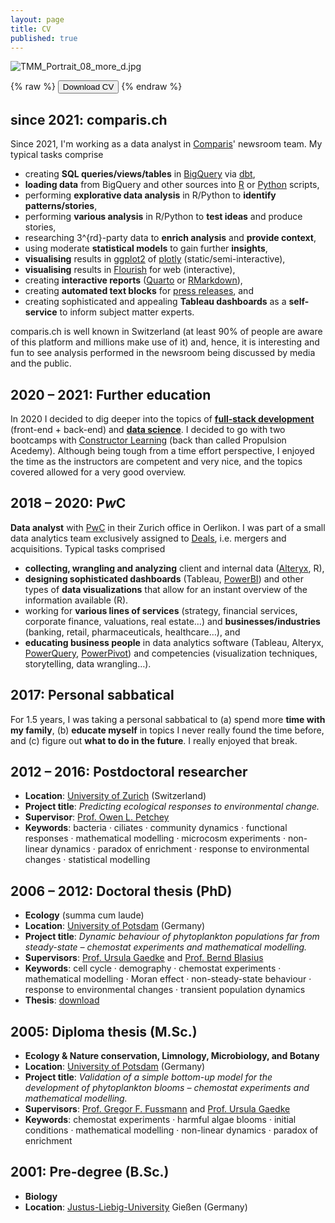 ```yaml
---
layout: page
title: CV
published: true
---
```

![TMM_Portrait_08_more_d.jpg]({{site.baseurl}}/img/TMM_Portrait_08_more_d.jpg)

{% raw %}
<button class="button" onclick="window.open('/CV_Thomas_Massie.pdf')">Download CV</button>
{% endraw %}


## since 2021: comparis.ch
Since 2021, I'm working as a data analyst in [Comparis](comparis.ch)' newsroom team. My typical tasks comprise
- creating **SQL queries/views/tables** in [BigQuery](https://cloud.google.com/bigquery/docs/introduction?hl=de) via [dbt](https://www.getdbt.com),
- **loading data** from BigQuery and other sources into [R](https://www.r-project.org) or [Python](https://www.python.org) scripts,
- performing **explorative data analysis** in R/Python to **identify patterns/stories**,
- performing **various analysis** in R/Python to **test ideas** and produce stories,
- researching 3^{rd}-party data to **enrich analysis** and **provide context**,
- using moderate **statistical models** to gain further **insights**,
- **visualising** results in [ggplot2](https://ggplot2.tidyverse.org) of [plotly](https://plotly.com) (static/semi-interactive),
- **visualising** results in [Flourish](https://flourish.studio) for web (interactive),
- creating **interactive reports** ([Quarto](https://quarto.org) or [RMarkdown](https://rmarkdown.rstudio.com)),
- creating **automated text blocks** for [press releases](https://www.comparis.ch/comparis/press/medienmitteilungen/archiv), and
- creating sophisticated and appealing **Tableau dashboards** as a **self-service** to inform subject matter experts.

comparis.ch is well known in Switzerland (at least 90% of people are aware of this platform and millions make use of it) and, hence, it is interesting and fun to see analysis performed in the newsroom being discussed by media and the public.


## 2020 – 2021: Further education
In 2020 I decided to dig deeper into the topics of **[full-stack development](https://learning.constructor.org/de/full-stack)** (front-end + back-end) and **[data science](https://learning.constructor.org/de/data-science)**. I decided to go with two bootcamps with [Constructor Learning](https://learning.constructor.org/de) (back than called Propulsion Acedemy). Although being tough from a time effort perspective, I enjoyed the time as the instructors are competent and very nice, and the topics covered allowed for a very good overview.


## 2018 – 2020: P*w*C
**Data analyst** with [PwC](https://www.pwc.ch/en.html) in their Zurich office in Oerlikon. I was part of a small data analytics team exclusively assigned to [Deals](https://www.pwc.ch/en/services/deals.html), i.e. mergers and acquisitions. Typical tasks comprised
- **collecting, wrangling and analyzing** client and internal data ([Alteryx](https://www.alteryx.com/de), R),
- **designing sophisticated dashboards** (Tableau, [PowerBI](https://powerbi.microsoft.com/de-ch/)) and other types of **data visualizations** that allow for an instant overview of the information available (R).
- working for **various lines of services** (strategy, financial services, corporate finance, valuations, real estate…) and **businesses/industries** (banking, retail, pharmaceuticals, healthcare…), and
- **educating business people** in data analytics software (Tableau, Alteryx, [PowerQuery](https://powerquery.microsoft.com/en-us/), [PowerPivot](https://support.microsoft.com/de-de/office/erste-schritte-mit-power-pivot-in-microsoft-excel-fdfcf944-7876-424a-8437-1a6c1043a80b)) and competencies (visualization techniques, storytelling, data wrangling…).
<!--My tasks comprise (a) **designing visualisations** to communicate internal and client data efficiently and effectively - mostly in form of interactive dashboards using [Tableau](https://www.tableau.com/), (b) **educating** the Deals team in various data analytics softwares and competencies, and (c) helping them with their **daily project work**.-->

## 2017: Personal sabbatical
For 1.5 years, I was taking a personal sabbatical to (a) spend more **time with my family**, (b) **educate myself** in topics I never really found the time before, and (c) figure out **what to do in the future**. I really enjoyed that break.


## 2012 – 2016: Postdoctoral researcher

<!--- In my postdoc project I dealed with the response behaviour of ecological communities to environmental changes. I approached this topic by performing experiments with microbial communities being . --->

* **Location**: [University of Zurich](https://www.uzh.ch/en.html) (Switzerland)
* **Project title**: _Predicting ecological responses to environmental change._
* **Supervisor**: [Prof. Owen L. Petchey](http://www.ieu.uzh.ch/en/staff/member/petchey_owen.htm)
* **Keywords**: bacteria · ciliates · community dynamics · functional responses · mathematical modelling · microcosm experiments · non-linear dynamics · paradox of enrichment · response to environmental changes · statistical modelling  


## 2006 – 2012: Doctoral thesis (PhD)

<!--- Phytoplankton consists of microorganisms mostly belonging to the realm of plants. --->

* **Ecology** (summa cum laude)
* **Location**: [University of Potsdam](http://www.uni-potsdam.de/) (Germany)
* **Project title**: _Dynamic behaviour of phytoplankton populations far from steady-state – chemostat experiments and mathematical modelling._
* **Supervisors**: [Prof. Ursula Gaedke](https://www.uni-potsdam.de/ibb-ecology/mitarbeiterinnen/prof-dr-ursula-gaedke.html) and [Prof. Bernd Blasius](https://www.icbm.de/mathematische-modellierung/)
* **Keywords**: cell cycle · demography · chemostat experiments · mathematical modelling · Moran effect · non-steady-state behaviour · response to environmental changes · transient population dynamics
* **Thesis**: [download](https://publishup.uni-potsdam.de/opus4-ubp/frontdoor/deliver/index/docId/5618/file/massie_diss.pdf)  


## 2005: Diploma thesis (M.Sc.)

<!--- I received my diploma in Biology in 2005 by successfully graduating in the subjects Ecology & Nature conservation, Limnology, Microbiology, and Botany. In my diploma thesis I dealed with the occurence of harmful algae blooms (HABs), i.e., mass occurrences of specific (phyto-)plankton species that can cause harm to people and other species sharing the same environment. HABs occur almost everywhere on earth, in marine and fresh water environments. --->

* **Ecology & Nature conservation, Limnology, Microbiology, and Botany**
* **Location**: [University of Potsdam](http://www.uni-potsdam.de/) (Germany)
* **Project title**: _Validation of a simple bottom-up model for the development of phytoplankton blooms – chemostat experiments and mathematical modelling._
* **Supervisors**: [Prof. Gregor F. Fussmann](https://www.mcgill.ca/cambam/people/ecology-and-evolutionary-biological-group/fussmann-gregor) and [Prof. Ursula Gaedke](https://www.uni-potsdam.de/ibb-ecology/mitarbeiterinnen/prof-dr-ursula-gaedke.html)
* **Keywords**: chemostat experiments · harmful algae blooms · initial conditions · mathematical modelling · non-linear dynamics · paradox of enrichment   


## 2001: Pre-degree (B.Sc.)
* **Biology**  
* **Location**: [Justus-Liebig-University](https://www.uni-giessen.de/index.html) Gießen (Germany)
